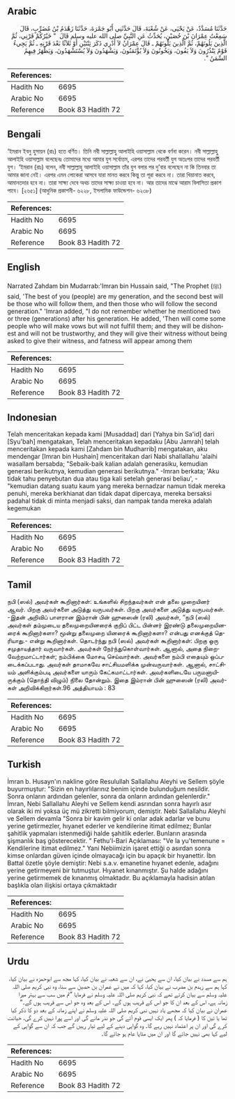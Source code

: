 ## Arabic


<div dir="rtl" lang="ar" style={{fontSize:'larger',backgroundColor:'#f8f9fa',padding:20}}>
حَدَّثَنَا مُسَدَّدٌ، عَنْ يَحْيَى، عَنْ شُعْبَةَ، قَالَ حَدَّثَنِي أَبُو جَمْرَةَ، حَدَّثَنَا زَهْدَمُ بْنُ مُضَرِّبٍ، قَالَ سَمِعْتُ عِمْرَانَ بْنَ حُصَيْنٍ، يُحَدِّثُ عَنِ النَّبِيِّ صلى الله عليه وسلم قَالَ ‏ "‏ خَيْرُكُمْ قَرْنِي، ثُمَّ الَّذِينَ يَلُونَهُمْ، ثُمَّ الَّذِينَ يَلُونَهُمْ ـ قَالَ عِمْرَانُ لاَ أَدْرِي ذَكَرَ ثِنْتَيْنِ أَوْ ثَلاَثًا بَعْدَ قَرْنِهِ ـ ثُمَّ يَجِيءُ قَوْمٌ يَنْذُرُونَ وَلاَ يَفُونَ، وَيَخُونُونَ وَلاَ يُؤْتَمَنُونَ، وَيَشْهَدُونَ وَلاَ يُسْتَشْهَدُونَ، وَيَظْهَرُ فِيهِمُ السِّمَنُ ‏"‏‏.‏
</div>
<div style={{backgroundColor:'#f8f9fa',padding:20, marginBottom: 10}}><table> <thead> <tr> <th>References:</th> <th></th> </tr> </thead> <tbody><tr><td>Hadith No</td><td>6695</td></tr><tr><td>Arabic No</td><td>6695</td></tr><tr><td>Reference</td><td>Book 83 Hadith 72</td></tr></tbody></table></div>

## Bengali


<div dir="ltr" lang="bn" style={{fontSize:'larger',backgroundColor:'#f8f9fa',padding:20}}>
‘ইমরান ইবনু হুসায়ন (রাঃ) হতে বর্ণিত। তিনি নবী সাল্লাল্লাহু আলাইহি ওয়াসাল্লাম থেকে বর্ণনা করেন। নবী সাল্লাল্লাহু আলাইহি ওয়াসাল্লাম বলেছেনঃ তোমাদের মধ্যে আমার যুগ সর্বোত্তম, এরপর তাদের পরবর্তী যুগ অতঃপর তাদের পরবর্তী যুগ। ‘ইমরান (রাঃ) বলেন, নবী সাল্লাল্লাহু আলাইহি ওয়াসাল্লাম তাঁর যুগ বলার পর দু’বার বলেছেন না কি তিনবার তা আমার জানা নেই। এরপর এমন লোকেরা আসবে যারা মানত করবে কিন্তু তা পূরা করবে না। তারা খিয়ানাত করবে, আমানতদার হবে না। তারা সাক্ষ্য দেবে অথচ তাদের সাক্ষ্য চাওয়া হবে না। আর তাদের মাঝে আরাম বিলাসিতা প্রকাশ পাবে। [২৬৫১] (আধুনিক প্রকাশনী- ৬২২৮, ইসলামিক ফাউন্ডেশন- ৬২৩৮)
</div>
<div style={{backgroundColor:'#f8f9fa',padding:20, marginBottom: 10}}><table> <thead> <tr> <th>References:</th> <th></th> </tr> </thead> <tbody><tr><td>Hadith No</td><td>6695</td></tr><tr><td>Arabic No</td><td>6695</td></tr><tr><td>Reference</td><td>Book 83 Hadith 72</td></tr></tbody></table></div>

## English


<div dir="ltr" lang="en" style={{fontSize:'larger',backgroundColor:'#f8f9fa',padding:20}}>
Narrated Zahdam bin Mudarrab:'Imran bin Hussain said, "The Prophet (ﷺ) said, 'The best of you (people) are my generation, and the second best will be those who will follow them, and then those who will follow the second generation." 'Imran added, "I do not remember whether he mentioned two or three (generations) after his generation. He added, 'Then will come some people who will make vows but will not fulfill them; and they will be dishonest and will not be trustworthy, and they will give their witness without being asked to give their witness, and fatness will appear among them
</div>
<div style={{backgroundColor:'#f8f9fa',padding:20, marginBottom: 10}}><table> <thead> <tr> <th>References:</th> <th></th> </tr> </thead> <tbody><tr><td>Hadith No</td><td>6695</td></tr><tr><td>Arabic No</td><td>6695</td></tr><tr><td>Reference</td><td>Book 83 Hadith 72</td></tr></tbody></table></div>

## Indonesian


<div dir="ltr" lang="id" style={{fontSize:'larger',backgroundColor:'#f8f9fa',padding:20}}>
Telah menceritakan kepada kami [Musaddad] dari [Yahya bin Sa'id] dari [Syu'bah] mengatakan, Telah menceritakan kepadaku [Abu Jamrah] telah menceritakan kepada kami [Zahdam bin Mudharrib] mengatakan, aku mendengar [Imran bin Hushain] menceritakan dari Nabi shallallahu 'alaihi wasallam bersabda; "Sebaik-baik kalian adalah generasiku, kemudian generasi berikutnya, kemudian generasi berikutnya." -Imran berkata; 'Aku tidak tahu penyebutan dua atau tiga kali setelah generasi beliau', - "kemudian datang suatu kaum yang mereka bernadzar namun tidak mereka penuhi, mereka berkhianat dan tidak dapat dipercaya, mereka bersaksi padahal tidak di minta menjadi saksi, dan nampak tanda mereka adalah kegemukan
</div>
<div style={{backgroundColor:'#f8f9fa',padding:20, marginBottom: 10}}><table> <thead> <tr> <th>References:</th> <th></th> </tr> </thead> <tbody><tr><td>Hadith No</td><td>6695</td></tr><tr><td>Arabic No</td><td>6695</td></tr><tr><td>Reference</td><td>Book 83 Hadith 72</td></tr></tbody></table></div>

## Tamil


<div dir="ltr" lang="ta" style={{fontSize:'larger',backgroundColor:'#f8f9fa',padding:20}}>
நபி (ஸல்) அவர்கள் கூறினார்கள்: உங்களில் சிறந்தவர்கள் என் தலை முறையினர் ஆவர். பிறகு அவர்களை அடுத்து வருபவர்கள். பிறகு அவர்களை அடுத்து வருபவர்கள். -இதன் அறிவிப் பாளரான இம்ரான் பின் ஹுஸைன் (ரலி) அவர்கள், “நபி (ஸல்) அவர்கள் தம்முடைய தலைமுறையினரைக் குறிப் பிட்ட பின்னர் இரண்டு தலைமுறையினரைக் கூறினார்களா? மூன்று தலைமுறை யினரைக் கூறினார்களா? என்பது எனக்குத் தெரியாது.- என்று கூறினார்கள். தொடர்ந்து நபி (ஸல்) அவர்கள் கூறினார்கள்: பிறகு ஒரு சமுதாயத்தார் வருவார்கள். அவர்கள் நேர்ந்துகொள்வார்கள். ஆனால், அதை நிறைவேற்றமாட்டார்கள்; நம்பிக்கை மோசடி செய்வார்கள். அவர்களை நம்பி எதையும் ஒப்படைக்கப்படாது. அவர்கள் தாமாகவே சாட்சியமளிக்க முன்வருவார்கள். ஆனால், சாட்சியம் அளிக்கும்படி அவர்களை யாரும் கேட்கமாட்டார்கள். அவர்களிடையே பருமனாயிருக்கும் (தொந்தி விழும்) நிலை தோன்றும். இதை இம்ரான் பின் ஹுஸைன் (ரலி) அவர்கள் அறிவிக்கிறார்கள்.96 அத்தியாயம் : 83
</div>
<div style={{backgroundColor:'#f8f9fa',padding:20, marginBottom: 10}}><table> <thead> <tr> <th>References:</th> <th></th> </tr> </thead> <tbody><tr><td>Hadith No</td><td>6695</td></tr><tr><td>Arabic No</td><td>6695</td></tr><tr><td>Reference</td><td>Book 83 Hadith 72</td></tr></tbody></table></div>

## Turkish


<div dir="ltr" lang="tr" style={{fontSize:'larger',backgroundColor:'#f8f9fa',padding:20}}>
İmran b. Husayn'ın nakline göre Resulullah Sallallahu Aleyhi ve Sellem şöyle buyurmuştur: "Sizin en hayırlılarınız benim içinde bulunduğum nesildir. Sonra onların ardından gelenler, sonra da onların ardından gelenlerdir." İmran, Nebi Sallallahu Aleyhi ve Sellem kendi asrından sonra hayırlı asır olarak iki mi yoksa üç mü zikretti bilmiyorum, demiştir. Nebi Sallallahu Aleyhi ve Sellem devamla "Sonra bir kavim gelir ki onlar adak adarlar ve bunu yerine getirmezler, hıyanet ederler ve kendilerine itimat edilmez; Bunlar şahitlik yapmaları istenmediği halde şahitlik ederler. Bunların arasında şişmanlık baş gösterecektir. " Fethu'l-Bari Açıklaması: "Ve la yu'temenune = Kendilerine itimat edilmez." Yani Nebiimizin işaret ettiği o asırdan sonra kimse onlardan güven içinde olmayacağı için bu apaçık bir hıyanettir. İbn Battal özetle şöyle demiştir: Nebi s.a.v. emanetine hıyanet edenle, adağını yerine getirmeyeni bir tutmuştur. Hıyanet kınanmıştır. Şu halde adağını yerine getirmemek de kınanmış olmaktadır. Bu açıklamayla hadisin atılan başlıkla olan ilişkisi ortaya çıkmaktadır
</div>
<div style={{backgroundColor:'#f8f9fa',padding:20, marginBottom: 10}}><table> <thead> <tr> <th>References:</th> <th></th> </tr> </thead> <tbody><tr><td>Hadith No</td><td>6695</td></tr><tr><td>Arabic No</td><td>6695</td></tr><tr><td>Reference</td><td>Book 83 Hadith 72</td></tr></tbody></table></div>

## Urdu


<div dir="rtl" lang="ur" style={{fontSize:'larger',backgroundColor:'#f8f9fa',padding:20}}>
ہم سے مسدد نے بیان کیا، ان سے یحییٰ نے، ان سے شعبہ نے بیان کیا، کہا مجھ سے ابوحمزہ نے بیان کیا، کہا ہم سے زہدم بن مضرب نے بیان کیا، کہا کہ میں نے عمران بن حصین سے سنا، وہ نبی کریم صلی اللہ علیہ وسلم سے بیان کرتے تھے کہ نبی کریم صلی اللہ علیہ وسلم نے فرمایا ”تم میں سب سے بہتر میرا زمانہ ہے، اس کے بعد ان کا جو اس کے قریب ہوں گے۔ اس کے بعد وہ جو اس سے قریب ہوں گے۔“ عمران نے بیان کیا کہ مجھے یاد نہیں نبی کریم صلی اللہ علیہ وسلم نے اپنے زمانہ کے بعد دو کا ذکر کیا تھا یا تین کا ( فرمایا کہ ) پھر ایک ایسی قوم آئے گی جو نذر مانے گی اور اسے پورا نہیں کرے گی، خیانت کرے گی اور ان پر اعتماد نہیں رہے گا۔ وہ گواہی دینے کے لیے تیار رہیں گے جب کہ ان سے گواہی کے لیے کہا بھی نہیں جائے گا اور ان میں مٹاپا عام ہو جائے گا۔
</div>
<div style={{backgroundColor:'#f8f9fa',padding:20, marginBottom: 10}}><table> <thead> <tr> <th>References:</th> <th></th> </tr> </thead> <tbody><tr><td>Hadith No</td><td>6695</td></tr><tr><td>Arabic No</td><td>6695</td></tr><tr><td>Reference</td><td>Book 83 Hadith 72</td></tr></tbody></table></div>